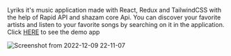 
Lyriks it's music application made with React, Redux and TailwindCSS with the help of Rapid API and shazam core Api.
You can discover your favorite artists and listen to your favorite songs by searching on it in the application.
Click <a href="https://lyriks-music-app-rmz.netlify.app/">HERE</a> to see the demo app

![Screenshot from 2022-12-09 22-11-07](https://user-images.githubusercontent.com/74255678/206796712-af12c983-ceb3-4a65-b520-ae80616e5843.png)
